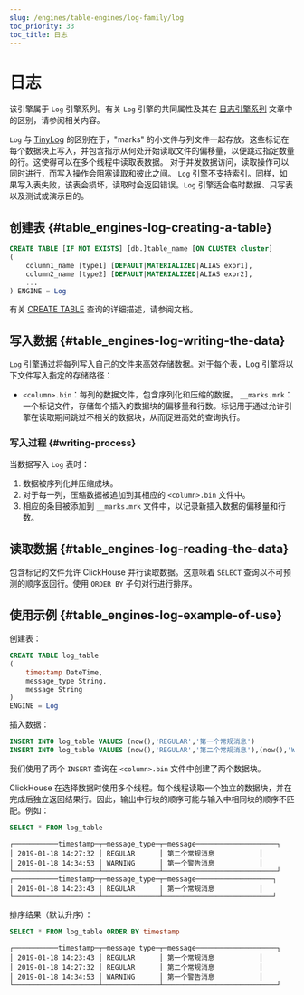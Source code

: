 ```yaml
---
slug: /engines/table-engines/log-family/log
toc_priority: 33
toc_title: 日志
---
```



# 日志

该引擎属于 `Log` 引擎系列。有关 `Log` 引擎的共同属性及其在 [日志引擎系列](../../../engines/table-engines/log-family/index.md) 文章中的区别，请参阅相关内容。

`Log` 与 [TinyLog](../../../engines/table-engines/log-family/tinylog.md) 的区别在于，"marks" 的小文件与列文件一起存放。这些标记在每个数据块上写入，并包含指示从何处开始读取文件的偏移量，以便跳过指定数量的行。这使得可以在多个线程中读取表数据。
对于并发数据访问，读取操作可以同时进行，而写入操作会阻塞读取和彼此之间。
`Log` 引擎不支持索引。同样，如果写入表失败，该表会损坏，读取时会返回错误。`Log` 引擎适合临时数据、只写表以及测试或演示目的。

## 创建表 {#table_engines-log-creating-a-table}

``` sql
CREATE TABLE [IF NOT EXISTS] [db.]table_name [ON CLUSTER cluster]
(
    column1_name [type1] [DEFAULT|MATERIALIZED|ALIAS expr1],
    column2_name [type2] [DEFAULT|MATERIALIZED|ALIAS expr2],
    ...
) ENGINE = Log
```

有关 [CREATE TABLE](/sql-reference/statements/create/table) 查询的详细描述，请参阅文档。

## 写入数据 {#table_engines-log-writing-the-data}

`Log` 引擎通过将每列写入自己的文件来高效存储数据。对于每个表，Log 引擎将以下文件写入指定的存储路径：

- `<column>.bin`：每列的数据文件，包含序列化和压缩的数据。
`__marks.mrk`：一个标记文件，存储每个插入的数据块的偏移量和行数。标记用于通过允许引擎在读取期间跳过不相关的数据块，从而促进高效的查询执行。

### 写入过程 {#writing-process}

当数据写入 `Log` 表时：

1. 数据被序列化并压缩成块。
2. 对于每一列，压缩数据被追加到其相应的 `<column>.bin` 文件中。
3. 相应的条目被添加到 `__marks.mrk` 文件中，以记录新插入数据的偏移量和行数。

## 读取数据 {#table_engines-log-reading-the-data}

包含标记的文件允许 ClickHouse 并行读取数据。这意味着 `SELECT` 查询以不可预测的顺序返回行。使用 `ORDER BY` 子句对行进行排序。

## 使用示例 {#table_engines-log-example-of-use}

创建表：

``` sql
CREATE TABLE log_table
(
    timestamp DateTime,
    message_type String,
    message String
)
ENGINE = Log
```

插入数据：

``` sql
INSERT INTO log_table VALUES (now(),'REGULAR','第一个常规消息')
INSERT INTO log_table VALUES (now(),'REGULAR','第二个常规消息'),(now(),'WARNING','第一个警告消息')
```

我们使用了两个 `INSERT` 查询在 `<column>.bin` 文件中创建了两个数据块。

ClickHouse 在选择数据时使用多个线程。每个线程读取一个独立的数据块，并在完成后独立返回结果行。因此，输出中行块的顺序可能与输入中相同块的顺序不匹配。例如：

``` sql
SELECT * FROM log_table
```

``` text
┌───────────timestamp─┬─message_type─┬─message────────────────────┐
│ 2019-01-18 14:27:32 │ REGULAR      │ 第二个常规消息           │
│ 2019-01-18 14:34:53 │ WARNING      │ 第一个警告消息           │
└─────────────────────┴──────────────┴────────────────────────────┘
┌───────────timestamp─┬─message_type─┬─message───────────────────┐
│ 2019-01-18 14:23:43 │ REGULAR      │ 第一个常规消息           │
└─────────────────────┴──────────────┴───────────────────────────┘
```

排序结果（默认升序）：

``` sql
SELECT * FROM log_table ORDER BY timestamp
```

``` text
┌───────────timestamp─┬─message_type─┬─message────────────────────┐
│ 2019-01-18 14:23:43 │ REGULAR      │ 第一个常规消息           │
│ 2019-01-18 14:27:32 │ REGULAR      │ 第二个常规消息           │
│ 2019-01-18 14:34:53 │ WARNING      │ 第一个警告消息           │
└─────────────────────┴──────────────┴────────────────────────────┘
```
